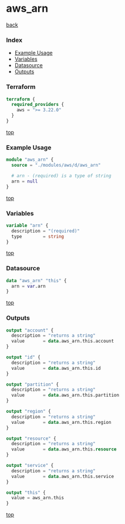 # aws_arn

[back](../aws.md)

### Index

- [Example Usage](#example-usage)
- [Variables](#variables)
- [Datasource](#datasource)
- [Outputs](#outputs)

### Terraform

```terraform
terraform {
  required_providers {
    aws = ">= 3.22.0"
  }
}
```

[top](#index)

### Example Usage

```terraform
module "aws_arn" {
  source = "./modules/aws/d/aws_arn"

  # arn - (required) is a type of string
  arn = null
}
```

[top](#index)

### Variables

```terraform
variable "arn" {
  description = "(required)"
  type        = string
}
```

[top](#index)

### Datasource

```terraform
data "aws_arn" "this" {
  arn = var.arn
}
```

[top](#index)

### Outputs

```terraform
output "account" {
  description = "returns a string"
  value       = data.aws_arn.this.account
}

output "id" {
  description = "returns a string"
  value       = data.aws_arn.this.id
}

output "partition" {
  description = "returns a string"
  value       = data.aws_arn.this.partition
}

output "region" {
  description = "returns a string"
  value       = data.aws_arn.this.region
}

output "resource" {
  description = "returns a string"
  value       = data.aws_arn.this.resource
}

output "service" {
  description = "returns a string"
  value       = data.aws_arn.this.service
}

output "this" {
  value = aws_arn.this
}
```

[top](#index)